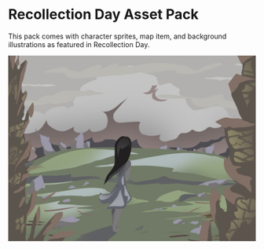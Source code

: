 # Recollection Day Asset Pack

This pack comes with character sprites, map item, and background illustrations as featured in Recollection Day.

![Recollection Day Banner](/Recollection-Day-Asset-Pack/menustatic.jpg)